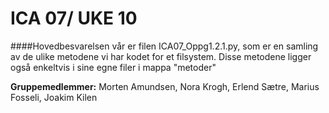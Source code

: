 # ICA 07/ UKE 10
####Hovedbesvarelsen vår er filen ICA07_Oppg1.2.1.py, som er en samling av de ulike metodene vi har kodet for et filsystem.
Disse metodene ligger også enkeltvis i sine egne filer i mappa "metoder"

**Gruppemedlemmer:**
Morten Amundsen, Nora Krogh, Erlend Sætre, Marius Fosseli, Joakim Kilen
